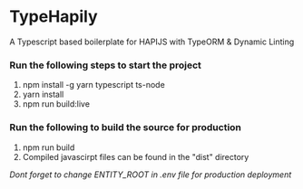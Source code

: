 
# TypeHapily
A Typescript based boilerplate for HAPIJS with TypeORM & Dynamic Linting
 
### Run the following steps to start the project

1. npm install -g yarn typescript ts-node
2. yarn install
3. npm run build:live

###  Run the following to build the source for production
1. npm run build
2. Compiled javascirpt files can be found in the "dist" directory

*Dont forget to change ENTITY_ROOT in .env file for production deployment*

